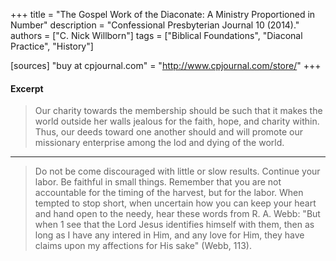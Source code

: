 +++
title = "The Gospel Work of the Diaconate: A Ministry Proportioned in Number"
description = "Confessional Presbyterian Journal 10 (2014)."
authors = ["C. Nick Willborn"]
tags = ["Biblical Foundations", "Diaconal Practice", "History"]

[sources]
"buy at cpjournal.com" = "http://www.cpjournal.com/store/"
+++

#### Excerpt

> Our charity towards the membership should be such that it makes the world outside her walls jealous for the faith, hope, and charity within. Thus, our deeds toward one another should and will promote our missionary enterprise among the lod and dying of the world.

------

> Do not be come discouraged with little or slow results. Continue your labor. Be faithful in small things. Remember that you are not accountable for the timing of the harvest, but for the labor. When tempted to stop short, when uncertain how you can keep your heart and hand open to the needy, hear these words from R. A. Webb: "But when 1 see that the Lord Jesus identifies himself with them, then as long as I have any intered in Him, and any love for Him, they have claims upon my affections for His sake" (Webb, 113).
